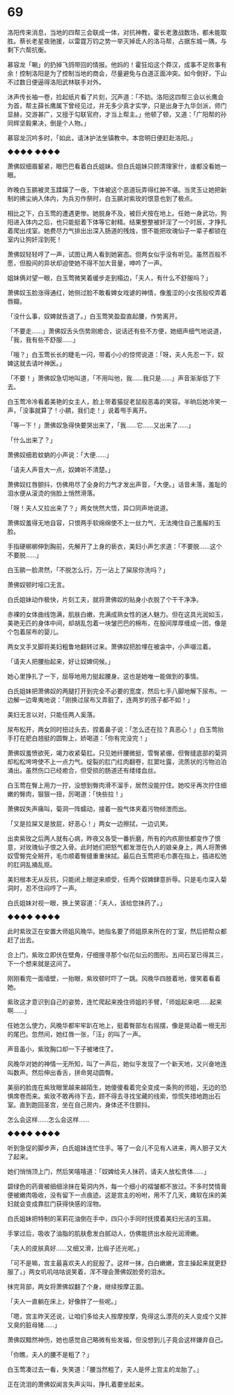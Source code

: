 # 69

洛阳传来消息，当地的四帮三会联成一体，对抗神教，霍长老激战数场，都未能取胜。蔡长老星夜驰援，以雷霆万钧之势一举灭掉氐人的洛马帮，占据东城一隅，与剩下六帮抗衡。

慕容龙「唰」的扔掉飞鸽带回的情报。他妈的！霍狂焰这个莽汉，成事不足败事有余！控制洛阳是为了控制当地的商会，尽量避免与白道正面冲突。如今倒好，下山不过数日便逼得洛阳武林联手对外。

沐声传长袖一卷，捡起纸片看了片刻，沉声道：「不妨。洛阳这四帮三会以长鹰会为首，帮主薛长鹰属下曾经见过，并无多少真才实学，只是出身于九华剑派，师门显赫，交游甚广，又擅于勾联官府，才当上帮主。」他顿了顿，又道：「广阳帮的孙同辉坚毅果决，倒是个人物。」

慕容龙沉吟多时，「如此，请沐护法坐镇教中。本宫明日便赶赴洛阳。」

◆◆◆◆ ◆◆◆◆

萧佛奴细眉颦紧，眼巴巴看着白氏姐妹。但白氏姐妹只顾清理家什，谁都没看她一眼。

昨晚白玉鹂被灵玉蹂躏了一夜，下体被这个恶道玩弄得红肿不堪。当灵玉让她把新制的拂尘纳入体内，为兵刃作祭时，白玉鹂对紫玫的恨意也到了极点。

相比之下，白玉莺的遭遇更惨。她脱身不及，被巨犬按在地上。任她一身武功，狗阳进入体内之后，也只能挺着下体等它射精。结果整整被奸淫了一个时辰，才挣扎着爬出戌室。她费尽力气排出出深入肠道的残烛，恨不能把玫瑰仙子一辈子都锁在室内让狗奸淫到死！

萧佛奴轻轻哼了一声，试图让两人看到她窘态。但两女似乎没有听见。虽然百般不愿，但股间的异状却迫使她不得不加大音量，呻吟了一声。

姐妹俩对望一眼，白玉莺微笑着缓步走到榻边，「夫人，有什么不舒服吗？」

萧佛奴玉脸涨得通红，她侧过脸不敢看婢女戏谑的神情，像羞涩的小女孩般咬弄着唇瓣。

「没什么事，奴婢就告退了。」白玉莺笑盈盈直起腰，作势离开。

「不要走……」萧佛奴舌头伤势刚癒合，说话还有些不方便，她细声细气地说道，「我，我有些不舒服……」

「哦？」白玉莺长长的睫毛一闪，带着小小的惊愕说道：「呀，夫人先忍一下，奴婢这就去请叶神医。」

「不要！」萧佛奴急切地叫道，「不用叫他，我……我只是……」声音渐渐低了下去。

白玉莺冷冷看着美艳的女主人，脸上带着猫捉老鼠般恶毒的笑容。半晌后她冷笑一声，「没事就算了！小鹂，我们走！」说着甩手离开。

「等一下！」萧佛奴急得快要哭出来了，「我……它……又出来了……」

「什么出来了？」

萧佛奴细若蚊蚋的小声说：「大便……」

「请夫人声音大一点，奴婢听不清楚。」

萧佛奴红唇颤抖，仿佛用尽了全身的力气才发出声音，「大便。」话音未落，羞耻的泪水便从滚烫的俏脸上悄然滑落。

「呀！夫人又拉出来了？」两女恍然大悟，异口同声地说道。

萧佛奴羞得无地自容，只恨两手软绵绵使不上一丝力气，无法掩住自己羞赧的玉脸。

手指硬梆梆伸到胸前，先解开了上身的亵衣，美妇小声乞求道：「不要脱……这个不要脱……」

白玉鹂一脸肃然，「不脱怎么行，万一沾上了屎尿你洗吗？」

萧佛奴顿时哑口无言。

白氏姐妹动作极快，片刻工夫，就将萧佛奴的贴身小衣脱了个干干净净。

赤裸的女体曲线饱满，肌肤白嫩，充满成熟女性的迷人魅力。但在这具光润如玉，美艳无匹的身体中间，却胡乱包着一块皱巴巴的棉布，在股间厚厚缠成一团，像是个包着尿布的婴儿。

两女叉手叉脚将美妇粗鲁地翻转过来。萧佛奴把脸埋在被衾中，小声啜泣着。

「请夫人把腰抬起来，好让奴婢伺候。」

她心里挣扎了一下，屈辱地用力挺起腰身。这也是她唯一能做到的事情。

白氏姐妹把萧佛奴的两腿打开到完全不必要的宽度，然后七手八脚地解下尿布。一边解一边卑夷地说：「刚换过尿布又弄脏了，连两岁的孩子都不如！」

美妇无言以对，只能任两人奚落。

尿布松开，两女同时扭过头去，捏着鼻子说：「怎么还在拉？真恶心！」白玉莺抬手打在肥白翘挺的圆臀上，娇喝道：「你有完没完！」

萧佛奴羞愤欲死，竭力收紧菊肛。只见她纤腰微挺，雪臀紧绷，但臀缝底部的菊洞却松松垮垮使不上一点力气。绽裂的肛门红肉翻卷，肛窦吐露，流质状的污物泊泊涌出。虽然伤口已经癒合，但受损的肠道还有缕缕血丝。

白玉莺在臀上用力一拧，没想到臀肉滑不溜手，居然没能拧住。她咬牙再次拧住细嫩的臀肉，狠狠一扭，厉喝道：「快些拉！」

萧佛奴失声痛叫，菊洞一阵蠕动，接着一股气体夹着污物倾泄而出。

「又是拉屎又是放屁，好恶心！」两女一边擦拭，一边讥笑。

出卖紫玫之后两人就有心病，昨夜又各受一番折磨，所有的内疚胆怯都变作了恨意，对玫瑰仙子恨之入骨。此时她们把怒气都发泄在仇人的娘亲身上，两人将萧佛奴雪臀完全掰开，毛巾顺着臀缝重重抹拭。最后白玉莺把毛巾裹在指上，插进松弛的肛洞乱捅乱抠。

美妇根本无从反抗，只能闭上眼逆来顺受，任两个奴婢肆意折辱。只是毛巾深入菊洞时，忍不住闷哼了一声。

白氏姐妹对视一眼，换上笑容道：「夫人，该给您抹药了。」

◆◆◆◆ ◆◆◆◆

此时紫玫正在安置大师姐风晚华。她指名要了师姐原来所在的丁室，然后把帮众都赶了出去。

合上门，紫玫立即伏在壁角，仔细搜寻那个似花似云的图形。五间石室已得其三，下一个想来就是这间了。

刚刚看完一面墙壁，一抬眼，紫玫顿时吓了一跳。风晚华四肢着地，傻笑着看着她。

紫玫这才意识到自己的姿势，连忙爬起来挽住师姐的手臂，「师姐起来吧……起来啊……」

任她怎么使力，风晚华都牢牢趴在地上，挺着臀部左右摇摆，像是晃动着一根无形的尾巴。忽然间，她红唇一张，「汪」的叫了一声。

声音虽小，紫玫胸口却一下子被堵住了。

风晚华对她的神情一无所知，叫了一声后，她似乎发现了一个新天地，又兴奋地连叫数声。然后伸出香舌，拼命晃动圆臀。

美丽的脸庞在紫玫眼里越来越陌生，她傻傻看着完全变成一条狗的师姐，无边的恐惧席卷而来。紫玫不敢再待下去，顾不得去寻找宝藏的线索，惊慌失措地跑出石室。直到跑回圣宫，坐在自己房内，身体还不住颤抖。

怎么会这样……怎么会这样……

◆◆◆◆ ◆◆◆◆

听到急促的脚步声，白氏姐妹连忙住手。等了一会儿不见有人进来，两人胆子又大了起来。

她们悄悄顶上门，然后笑嘻嘻道：「奴婢给夫人抹药，请夫人放松贵体……」

碧绿色的药膏被细细涂抹在菊洞内外，每一个细小的褶皱都不放过。不多时焚情膏便被嫩肉吸收，没有留下一点痕迹。这是宫主的吩咐，用不了几天，瘫软在床的美妇就会变成靠肛门获得快感的淫物。

白氏姐妹把特制的茉莉花油倒在手中，四只小手同时抚摸着美妇光洁的玉肩。

手掌过后，吸收了油脂的肌肤愈发白腻动人，仿佛能挤出水般光润滑嫩。

「夫人的皮肤真好……又细又滑，比缎子还光呢。」

「可不是嘛，宫主最喜欢夫人的屁股了。这样一抹，白白嫩嫩，宫主操起来就更舒服了，」两女叽叽咕咕说笑着，浑不理会萧佛奴脸旁的泪水。

抹完背部，两女将萧佛奴翻了个身，继续按摩正面。

「夫人一直躺在床上，好像胖了一些呢。」

「嗯，宫主昨天还说，让咱们多给夫人按摩按摩，免得这么漂亮的夫人变成个又胖又臭的脏母猪……」

萧佛奴黯然神伤，她也感觉自己略微有些发福，但没想到儿子竟会这样嫌弃自己。

「你瞧，夫人的腰不是粗了？」

白玉莺凑过去一看，失笑道：「腰当然粗了，夫人是怀上宫主的龙胎了。」

正在流泪的萧佛奴闻言失声尖叫，挣扎着要坐起来。

